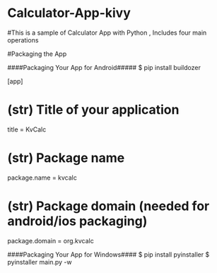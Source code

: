 # Calculator-App-kivy
#This is a sample of Calculator App with Python , Includes four main operations




#Packaging the App

####Packaging Your App for Android#####
$ pip install buildozer

[app]

# (str) Title of your application
title = KvCalc

# (str) Package name
package.name = kvcalc

# (str) Package domain (needed for android/ios packaging)
package.domain = org.kvcalc



####Packaging Your App for Windows####
$ pip install pyinstaller
$ pyinstaller main.py -w
